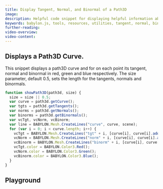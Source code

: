 ```yaml
---
title: Display Tangent, Normal, and Binormal of a Path3D
image:
description: Helpful code snippet for displaying helpful information about a Path3D object in Babylon.js.
keywords: babylon.js, tools, resources, utilities, tangent, normal, binormal
further-reading:
video-overview:
video-content:
---
```


## Displays a Path3D Curve.

This snippet displays a path3D curve and for on each point its tangent, normal and binormal in red, green and blue respectively.
The size parameter, default 0.5, sets the length for the tangents, normals and binormals.

```javascript
function showPath3D(path3d, size) {
  size = size || 0.5;
  var curve = path3d.getCurve();
  var tgts = path3d.getTangents();
  var norms = path3d.getNormals();
  var binorms = path3d.getBinormals();
  var vcTgt, vcNorm, vcBinorm;
  var line = BABYLON.Mesh.CreateLines("curve", curve, scene);
  for (var i = 0; i < curve.length; i++) {
    vcTgt = BABYLON.Mesh.CreateLines("tgt" + i, [curve[i], curve[i].add(tgts[i].scale(size))], scene);
    vcNorm = BABYLON.Mesh.CreateLines("norm" + i, [curve[i], curve[i].add(norms[i].scale(size))], scene);
    vcBinorm = BABYLON.Mesh.CreateLines("binorm" + i, [curve[i], curve[i].add(binorms[i].scale(size))], scene);
    vcTgt.color = BABYLON.Color3.Red();
    vcNorm.color = BABYLON.Color3.Green();
    vcBinorm.color = BABYLON.Color3.Blue();
  }
}
```

## Playground

<Playground id="#2IX4FB" title="Display Path3D Info" description=""/>
